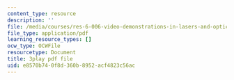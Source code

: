 ```yaml
---
content_type: resource
description: ''
file: /media/courses/res-6-006-video-demonstrations-in-lasers-and-optics-spring-2008/e8570b740f8d360b8952acf4823c56ac_95M4uD6WsSE.pdf
file_type: application/pdf
learning_resource_types: []
ocw_type: OCWFile
resourcetype: Document
title: 3play pdf file
uid: e8570b74-0f8d-360b-8952-acf4823c56ac
---
```

